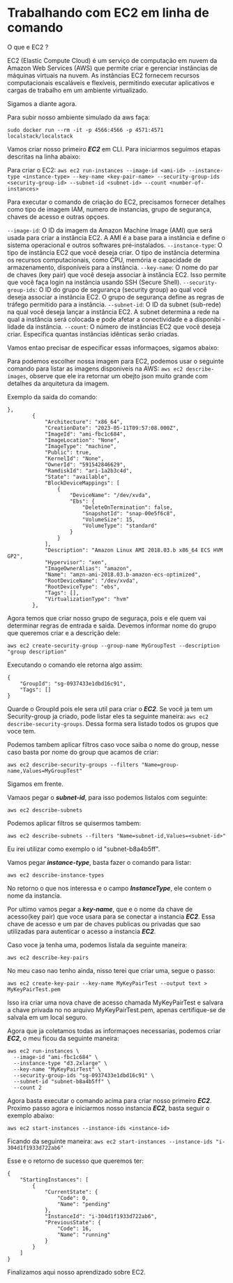 # Trabalhando com EC2 em linha de comando

O que e EC2 ?

EC2 (Elastic Compute Cloud) é um serviço de computação em nuvem da Amazon Web Services (AWS) que
permite criar e gerenciar instâncias de máquinas virtuais na nuvem. As instâncias EC2 fornecem 
recursos computacionais escaláveis e flexíveis, permitindo executar aplicativos e cargas 
de trabalho em um ambiente virtualizado.

Sigamos a diante agora.

Para subir nosso ambiente simulado da aws faça:

``sudo docker run --rm -it -p 4566:4566 -p 4571:4571 localstack/localstack``

Vamos criar nosso primeiro ***EC2*** em CLI. Para iniciarmos seguimos etapas 
descritas na linha abaixo:

Para criar o EC2: ``aws ec2 run-instances --image-id <ami-id> --instance-type <instance-type> --key-name <key-pair-name> --security-group-ids <security-group-id> --subnet-id <subnet-id> --count <number-of-instances>``

Para executar o comando de criação do EC2, precisamos fornecer detalhes como tipo de imagem
IAM, numero de instancias, grupo de segurança, chaves de acesso e outras opçoes.

``--image-id``: O ID da imagem da Amazon Machine Image (AMI) que será usada para criar a 
instância EC2. A AMI é a base para a instância e define o sistema operacional e outros 
softwares pré-instalados.
``--instance-type``: O tipo de instância EC2 que você deseja criar. O tipo de instância 
determina os recursos computacionais, como CPU, memória e capacidade de armazenamento, 
disponíveis para a instância.
``--key-name``: O nome do par de chaves (key pair) que você deseja associar à instância EC2. 
Isso permite que você faça login na instância usando SSH (Secure Shell).
``--security-group-ids``: O ID do grupo de segurança (security group) ao qual você deseja 
associar a instância EC2. O grupo de segurança define as regras de tráfego permitido 
para a instância.
``--subnet-id``: O ID da subnet (sub-rede) na qual você deseja lançar a instância EC2. A subnet
determina a rede na qual a instância será colocada e pode afetar a conectividade e a disponibi
-lidade da instância.
``--count``: O número de instâncias EC2 que você deseja criar. Especifica quantas instâncias 
idênticas serão criadas.

Vamos entao precisar de especificar essas informaçoes, sigamos abaixo: 

Para podemos escolher nossa imagem para EC2, podemos usar o seguinte comando para listar 
as imagens disponiveis na AWS: ``aws ec2 describe-images``, observe que ele ira retornar um
obejto json muito grande com detalhes da arquitetura da imagem.

Exemplo da saida do comando:
```
},
        {
            "Architecture": "x86_64",
            "CreationDate": "2023-05-11T09:57:08.000Z",
            "ImageId": "ami-fbc1c684",
            "ImageLocation": "None",
            "ImageType": "machine",
            "Public": true,
            "KernelId": "None",
            "OwnerId": "591542846629",
            "RamdiskId": "ari-1a2b3c4d",
            "State": "available",
            "BlockDeviceMappings": [
                {
                    "DeviceName": "/dev/xvda",
                    "Ebs": {
                        "DeleteOnTermination": false,
                        "SnapshotId": "snap-00e5f6c8",
                        "VolumeSize": 15,
                        "VolumeType": "standard"
                    }
                }
            ],
            "Description": "Amazon Linux AMI 2018.03.b x86_64 ECS HVM GP2",
            "Hypervisor": "xen",
            "ImageOwnerAlias": "amazon",
            "Name": "amzn-ami-2018.03.b-amazon-ecs-optimized",
            "RootDeviceName": "/dev/xvda",
            "RootDeviceType": "ebs",
            "Tags": [],
            "VirtualizationType": "hvm"
        },
```
Agora temos que criar nosso grupo de seguraça, pois e ele quem vai determinar regras de
entrada e saida. Devemos informar nome do grupo que queremos criar e a descrição dele:

``aws ec2 create-security-group --group-name MyGroupTest --description "group description"``

Executando o comando ele retorna algo assim:
```
{
    "GroupId": "sg-0937433e1dbd16c91",
    "Tags": []
}
```
Quarde o GroupId pois ele sera util para criar o ***EC2***. Se você ja tem um Security-group
ja criado, pode listar eles ta seguinte maneira: ``aws ec2 describe-security-groups``.
Dessa forma sera listado todos os grupos que voce tem.

Podemos tambem aplicar filtros caso voce saiba o nome do group, nesse caso basta por nome
do group que acamos de criar:

``aws ec2 describe-security-groups --filters "Name=group-name,Values=MyGroupTest"``

Sigamos em frente.

Vamaos pegar o ***subnet-id***, para isso podemos listalos com seguinte:

``aws ec2 describe-subnets``

Podemos aplicar filtros se quisermos tambem:

``aws ec2 describe-subnets --filters "Name=subnet-id,Values=<subnet-id>"``

Eu irei utilizar como exemplo o id "subnet-b8a4b5ff".

Vamos pegar ***instance-type***, basta fazer o comando para listar:

``aws ec2 describe-instance-types``

No retorno o que nos interessa e o campo ***InstanceType***, ele contem o nome da instancia.

Por ultimo vamos pegar a ***key-name***, que e o nome da chave de acesso(key pair) que voce
usara para se conectar a instancia ***EC2***. Essa chave de acesso e um par de chaves publicas
ou privadas que sao utilizadas para autenticar o acesso a instancia ***EC2***.

Caso voce ja tenha uma, podemos listala da seguinte maneira:

``aws ec2 describe-key-pairs``

No meu caso nao tenho ainda, nisso terei que criar uma, segue o passo:

``aws ec2 create-key-pair --key-name MyKeyPairTest --output text > MyKeyPairTest.pem``

Isso ira criar uma nova chave de acesso chamada MyKeyPairTest e salvara a chave privada no
no arquivo MyKeyPairTest.pem, apenas certifique-se de salvala em um local seguro.

Agora que ja coletamos todas as informaçoes necessarias, podemos criar ***EC2***, o meu
ficou da seguinte maneira:

```
aws ec2 run-instances \
  --image-id "ami-fbc1c684" \
  --instance-type "d3.2xlarge" \
  --key-name "MyKeyPairTest" \
  --security-group-ids "sg-0937433e1dbd16c91" \
  --subnet-id "subnet-b8a4b5ff" \
  --count 2
```
Agora basta executar o comando acima para criar nosso primeiro ***EC2***. Proximo passo agora
e iniciarmos nosso instancia ***EC2***, basta seguir o exemplo abaixo:

``aws ec2 start-instances --instance-ids <instance-id>``

Ficando da seguinte maneira: ``aws ec2 start-instances --instance-ids "i-304d1f1933d722ab6"``

Esse e o retorno de sucesso que queremos ter:

```
{
    "StartingInstances": [
        {
            "CurrentState": {
                "Code": 0,
                "Name": "pending"
            },
            "InstanceId": "i-304d1f1933d722ab6",
            "PreviousState": {
                "Code": 16,
                "Name": "running"
            }
        }
    ]
}
```
Finalizamos aqui nosso aprendizado sobre EC2.




